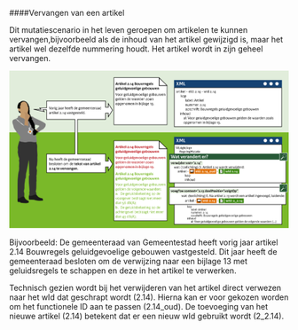 ####Vervangen van een artikel

Dit mutatiescenario in het leven geroepen om artikelen te kunnen vervangen,bijvoorbeeld als de inhoud 
van het artikel gewijzigd is, maar het artikel wel dezelfde nummering houdt. Het artikel wordt in zijn
geheel vervangen.

![](media/Muteren_2D&E_VervangenArtikel.png)

Bijvoorbeeld: De gemeenteraad van Gemeentestad heeft vorig jaar artikel 2.14 Bouwregels geluidgevoelige gebouwen
vastgesteld. Dit jaar heeft de gemeenteraad besloten om de verwijzing naar een bijlage 13 met geluidsregels te schappen 
en deze in het artikel te verwerken.

Technisch gezien wordt bij het verwijderen van het artikel direct verwezen naar het wId dat geschrapt wordt (2.14).
Hierna kan er voor gekozen worden om het functionele ID aan te passen (2.14_oud). De toevoeging van het nieuwe artikel (2.14) 
betekent dat er een nieuw wId gebruikt wordt (2_2.14).







 
